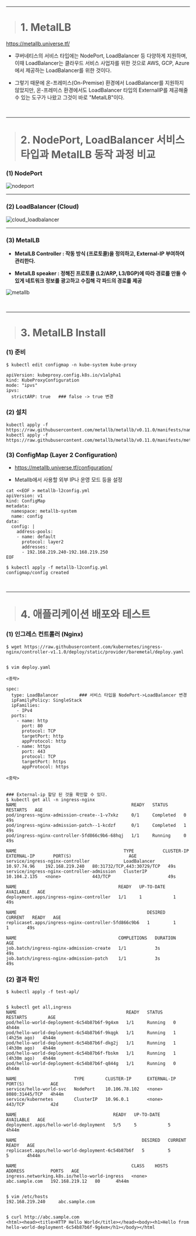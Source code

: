 ----

> # 1. MetalLB

https://metallb.universe.tf/

+ 쿠버네티스의 서비스 타입에는 NodePort, LoadBalancer 등 다양하게 지원하며, 이때 LoadBalancer는 클라우드 서비스 사업자를 위한 것으로 AWS, GCP, Azure에서 제공하는 LoadBalancer를 위한 것이다.

+ 그렇기 때문에 온-프레미스(On-Premise) 환경에서 LoadBalancer를 지원하지 않았지만, 온-프레미스 환경에서도 LoadBalancer 타입의 ExternalIP를 제공해줄 수 있는 도구가 나왔고 그것이 바로 "MetalLB"이다.

<br>

----

> # 2. NodePort, LoadBalancer 서비스 타입과 MetalLB 동작 과정 비교

### (1) NodePort

![nodeport](https://user-images.githubusercontent.com/42735894/145426933-f77ea90e-0b5d-471c-bdd7-a5c7ff172137.PNG)

----

### (2) LoadBalancer (Cloud)

![cloud_loadbalancer](https://user-images.githubusercontent.com/42735894/145426952-21a9330e-faba-4999-8e83-3b6c1a191b77.PNG)

----

### (3) MetalLB

+ **MetalLB Controller : 작동 방식 (프로토콜)을 정의하고, External-IP 부여하여 관리한다.**

+ **MetalLB speaker : 정해진 프로토콜 (L2/ARP, L3/BGP)에 따라 경로를 만들 수 있게 네트워크 정보를 광고하고 수집해 각 파드의 경로를 제공**

![metallb](https://user-images.githubusercontent.com/42735894/145426946-9f727058-13b4-4cbf-b714-7e6cd83c91a0.PNG)

<br>

----

> # 3. MetalLB Install

### (1) 준비 
```
$ kubectl edit configmap -n kube-system kube-proxy

apiVersion: kubeproxy.config.k8s.io/v1alpha1
kind: KubeProxyConfiguration
mode: "ipvs"
ipvs:
  strictARP: true   ### false -> true 변경
```

### (2) 설치
```
kubectl apply -f https://raw.githubusercontent.com/metallb/metallb/v0.11.0/manifests/namespace.yaml
kubectl apply -f https://raw.githubusercontent.com/metallb/metallb/v0.11.0/manifests/metallb.yaml
```

### (3) ConfigMap (Layer 2 Configuration)

+ https://metallb.universe.tf/configuration/

+ Metallb에서 사용할 외부 IP나 운영 모드 등을 설정

```
cat <<EOF > metallb-l2config.yml
apiVersion: v1
kind: ConfigMap
metadata:
  namespace: metallb-system
  name: config
data:
  config: |
    address-pools:
    - name: default
      protocol: layer2
      addresses:
      - 192.168.219.240-192.168.219.250
EOF
```
```
$ kubectl apply -f metallb-l2config.yml
configmap/config created
```

<br>

----

> # 4. 애플리케이션 배포와 테스트

### (1) 인그레스 컨트롤러 (Nginx)
```
$ wget https://raw.githubusercontent.com/kubernetes/ingress-nginx/controller-v1.1.0/deploy/static/provider/baremetal/deploy.yaml


$ vim deploy.yaml

<중략>

spec:
  type: LoadBalancer        ### 서비스 타입을 NodePort->LoadBalancer 변경
  ipFamilyPolicy: SingleStack
  ipFamilies:
    - IPv4
  ports:
    - name: http
      port: 80
      protocol: TCP
      targetPort: http
      appProtocol: http
    - name: https
      port: 443
      protocol: TCP
      targetPort: https
      appProtocol: https

<중략>


### External-ip 할당 된 것을 확인할 수 있다.
$ kubectl get all -n ingress-nginx
NAME                                            READY   STATUS      RESTARTS   AGE
pod/ingress-nginx-admission-create--1-v7xkz     0/1     Completed   0          49s
pod/ingress-nginx-admission-patch--1-kcdzf      0/1     Completed   1          49s
pod/ingress-nginx-controller-5fd866c9b6-68hqj   1/1     Running     0          49s

NAME                                         TYPE           CLUSTER-IP     EXTERNAL-IP       PORT(S)                      AGE
service/ingress-nginx-controller             LoadBalancer   10.97.74.96    192.168.219.240   80:31732/TCP,443:30729/TCP   49s
service/ingress-nginx-controller-admission   ClusterIP      10.104.2.135   <none>            443/TCP                      49s

NAME                                       READY   UP-TO-DATE   AVAILABLE   AGE
deployment.apps/ingress-nginx-controller   1/1     1            1           49s

NAME                                                  DESIRED   CURRENT   READY   AGE
replicaset.apps/ingress-nginx-controller-5fd866c9b6   1         1         1       49s

NAME                                       COMPLETIONS   DURATION   AGE
job.batch/ingress-nginx-admission-create   1/1           3s         49s
job.batch/ingress-nginx-admission-patch    1/1           3s         49s
```

### (2) 결과 확인
```
$ kubectl apply -f test-apl/


$ kubectl get all,ingress
NAME                                          READY   STATUS    RESTARTS        AGE
pod/hello-world-deployment-6c54b87b6f-9g4xm   1/1     Running   0               4h44m
pod/hello-world-deployment-6c54b87b6f-9kqgk   1/1     Running   1 (4h25m ago)   4h44m
pod/hello-world-deployment-6c54b87b6f-dkg2j   1/1     Running   1 (4h30m ago)   4h44m
pod/hello-world-deployment-6c54b87b6f-fbskm   1/1     Running   1 (4h30m ago)   4h44m
pod/hello-world-deployment-6c54b87b6f-q844g   1/1     Running   0               4h44m

NAME                      TYPE        CLUSTER-IP      EXTERNAL-IP   PORT(S)          AGE
service/hello-world-svc   NodePort    10.106.78.102   <none>        8080:31445/TCP   4h44m
service/kubernetes        ClusterIP   10.96.0.1       <none>        443/TCP          42d

NAME                                     READY   UP-TO-DATE   AVAILABLE   AGE
deployment.apps/hello-world-deployment   5/5     5            5           4h44m

NAME                                                DESIRED   CURRENT   READY   AGE
replicaset.apps/hello-world-deployment-6c54b87b6f   5         5         5       4h44m

NAME                                            CLASS    HOSTS            ADDRESS          PORTS   AGE
ingress.networking.k8s.io/hello-world-ingress   <none>   abc.sample.com   192.168.219.12   80      4h44m


$ vim /etc/hosts
192.168.219.240     abc.sample.com


$ curl http://abc.sample.com
<html><head><title>HTTP Hello World</title></head><body><h1>Hello from hello-world-deployment-6c54b87b6f-9g4xm</h1></body></html
```